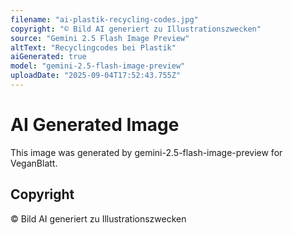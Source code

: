 ```yaml
---
filename: "ai-plastik-recycling-codes.jpg"
copyright: "© Bild AI generiert zu Illustrationszwecken"
source: "Gemini 2.5 Flash Image Preview"
altText: "Recyclingcodes bei Plastik"
aiGenerated: true
model: "gemini-2.5-flash-image-preview"
uploadDate: "2025-09-04T17:52:43.755Z"
---
```


# AI Generated Image

This image was generated by gemini-2.5-flash-image-preview for VeganBlatt.

## Copyright
© Bild AI generiert zu Illustrationszwecken

